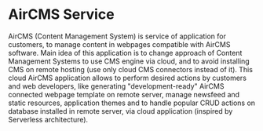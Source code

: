 # AirCMS Service
AirCMS (Content Management System) is service of application for customers, to manage content in webpages compatible with AirCMS software. Main idea of this application is to change approach of Content Management Systems to use CMS engine via cloud, and to avoid installing CMS on remote hosting (use only cloud CMS connectors instead of it).
This cloud AirCMS application allows to perform desired actions by customers and web developers, like generating "development-ready" AirCMS connected webpage template on remote server, manage newsfeed and static resources, application themes and to handle popular CRUD actions on database installed in remote server, via cloud application (inspired by Serverless architecture). 
